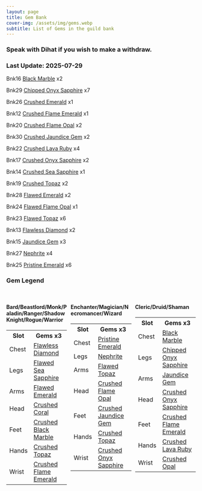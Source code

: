 ```yaml
---
layout: page
title: Gem Bank
cover-img: /assets/img/gems.webp
subtitle: List of Gems in the guild bank
---
```

### Speak with Dihat if you wish to make a withdraw.

### Last Update: 2025-07-29

Bnk16 [Black Marble](https://www.pqdi.cc/item/25805) x2

Bnk29 [Chipped Onyx Sapphire](https://www.pqdi.cc/item/25827) x7

Bnk26 [Crushed Emerald](https://www.pqdi.cc/item/25835) x1

Bnk12 [Crushed Flame Emerald](https://www.pqdi.cc/item/25838) x1

Bnk20 [Crushed Flame Opal](https://www.pqdi.cc/item/25837) x2

Bnk30 [Crushed Jaundice Gem](https://www.pqdi.cc/item/25829) x2

Bnk22 [Crushed Lava Ruby](https://www.pqdi.cc/item/25840) x4

Bnk17 [Crushed Onyx Sapphire](https://www.pqdi.cc/item/25841) x2

Bnk14 [Crushed Sea Sapphire](https://www.pqdi.cc/item/25839) x1

Bnk19 [Crushed Topaz](https://www.pqdi.cc/item/25832) x2

Bnk28 [Flawed Emerald](https://www.pqdi.cc/item/25821) x2

Bnk24 [Flawed Flame Opal](https://www.pqdi.cc/item/25823) x1

Bnk23 [Flawed Topaz](https://www.pqdi.cc/item/25818) x6

Bnk13 [Flawless Diamond](https://www.pqdi.cc/item/25814) x2

Bnk15 [Jaundice Gem](https://www.pqdi.cc/item/25815) x3

Bnk27 [Nephrite](https://www.pqdi.cc/item/25816) x4

Bnk25 [Pristine Emerald](https://www.pqdi.cc/item/25807) x6


### Gem Legend


<div class="gem-legend" style="display: flex; justify-content: space-between; margin-top: 2rem;">
    <div style="width: 32%;">
        <h4>Bard/Beastlord/Monk/Paladin/Ranger/Shadow Knight/Rogue/Warrior</h4>
        <table class="gem-legend-table">
<tr><th>Slot</th><th>Gems x3</th></tr>
<tr><td>Chest</td><td><a href="https://www.pqdi.cc/item/25814">Flawless Diamond</a></td></tr>
<tr><td>Legs</td><td><a href="https://www.pqdi.cc/item/25839">Flawed Sea Sapphire</a></td></tr>
<tr><td>Arms</td><td><a href="https://www.pqdi.cc/item/25821">Flawed Emerald</a></td></tr>
<tr><td>Head</td><td><a href="https://www.pqdi.cc/item/25831">Crushed Coral</a></td></tr>
<tr><td>Feet</td><td><a href="https://www.pqdi.cc/item/25805">Crushed Black Marble</a></td></tr>
<tr><td>Hands</td><td><a href="https://www.pqdi.cc/item/25832">Crushed Topaz</a></td></tr>
<tr><td>Wrist</td><td><a href="https://www.pqdi.cc/item/25838">Crushed Flame Emerald</a></td></tr>
</table>
    </div>
    <div style="width: 32%;">
        <h4>Enchanter/Magician/Necromancer/Wizard</h4>
        <table class="gem-legend-table">
<tr><th>Slot</th><th>Gems x3</th></tr>
<tr><td>Chest</td><td><a href="https://www.pqdi.cc/item/25807">Pristine Emerald</a></td></tr>
<tr><td>Legs</td><td><a href="https://www.pqdi.cc/item/25816">Nephrite</a></td></tr>
<tr><td>Arms</td><td><a href="https://www.pqdi.cc/item/25818">Flawed Topaz</a></td></tr>
<tr><td>Head</td><td><a href="https://www.pqdi.cc/item/25837">Crushed Flame Opal</a></td></tr>
<tr><td>Feet</td><td><a href="https://www.pqdi.cc/item/25829">Crushed Jaundice Gem</a></td></tr>
<tr><td>Hands</td><td><a href="https://www.pqdi.cc/item/25832">Crushed Topaz</a></td></tr>
<tr><td>Wrist</td><td><a href="https://www.pqdi.cc/item/25841">Crushed Onyx Sapphire</a></td></tr>
</table>
    </div>
    <div style="width: 32%;">
        <h4>Cleric/Druid/Shaman</h4>
        <table class="gem-legend-table">
<tr><th>Slot</th><th>Gems x3</th></tr>
<tr><td>Chest</td><td><a href="https://www.pqdi.cc/item/25805">Black Marble</a></td></tr>
<tr><td>Legs</td><td><a href="https://www.pqdi.cc/item/25827">Chipped Onyx Sapphire</a></td></tr>
<tr><td>Arms</td><td><a href="https://www.pqdi.cc/item/25815">Jaundice Gem</a></td></tr>
<tr><td>Head</td><td><a href="https://www.pqdi.cc/item/25841">Crushed Onyx Sapphire</a></td></tr>
<tr><td>Feet</td><td><a href="https://www.pqdi.cc/item/25838">Crushed Flame Emerald</a></td></tr>
<tr><td>Hands</td><td><a href="https://www.pqdi.cc/item/25840">Crushed Lava Ruby</a></td></tr>
<tr><td>Wrist</td><td><a href="https://www.pqdi.cc/item/25836">Crushed Opal</a></td></tr>
</table>
    </div>
</div>
